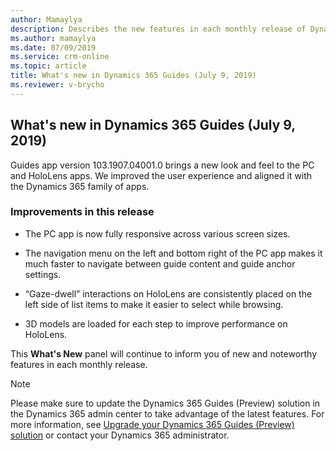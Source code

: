 ```yaml
---
author: Mamaylya
description: Describes the new features in each monthly release of Dynamics 365 Guides
ms.author: mamaylya
ms.date: 07/09/2019
ms.service: crm-online
ms.topic: article
title: What's new in Dynamics 365 Guides (July 9, 2019)
ms.reviewer: v-brycho
---
```


## What's new in Dynamics 365 Guides (July 9, 2019)

Guides app version 103.1907.04001.0 brings a new look and feel to the PC and HoloLens apps. We improved the user experience and aligned it with the Dynamics 365 family of apps. 
 
### Improvements in this release

- The PC app is now fully responsive across various screen sizes. 

- The navigation menu on the left and bottom right of the PC app makes it much faster to navigate between guide content and guide anchor settings. 
 
- “Gaze-dwell” interactions on HoloLens are consistently placed on the left side of list items to make it easier to select while browsing. 

- 3D models are loaded for each step to improve performance on HoloLens.
 
This **What's New** panel will continue to inform you of new and noteworthy features in each monthly release.

> [!NOTE]
> Please make sure to update the Dynamics 365 Guides (Preview) solution in the Dynamics 365 admin center to take advantage of the latest features. For more information, see <a href="https://docs.microsoft.com/dynamics365/mixed-reality/guides/upgrade" target="_blank">Upgrade your Dynamics 365 Guides (Preview) solution</a> or contact your Dynamics 365 administrator.
